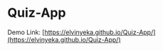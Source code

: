 # Quiz-App

Demo Link: [https://elvinyeka.github.io/Quiz-App/](https://elvinyeka.github.io/Quiz-App/)